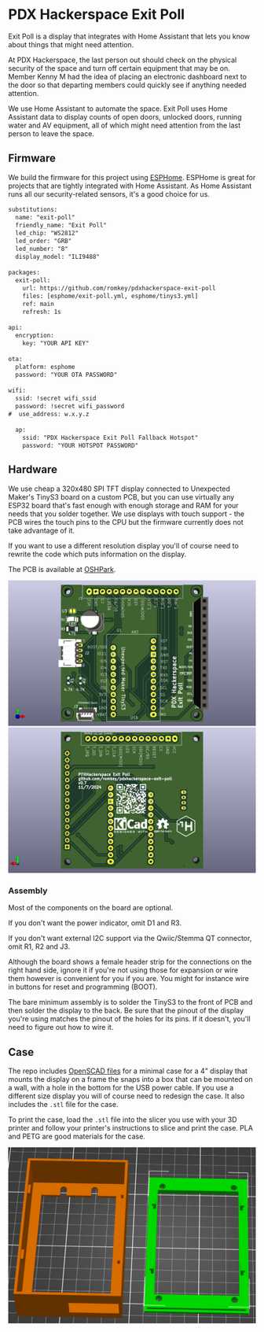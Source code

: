 # PDX Hackerspace Exit Poll

Exit Poll is a display that integrates with Home Assistant that lets you know about things that might need attention.

At PDX Hackerspace, the last person out should check on the physical
security of the space and turn off certain equipment that may be on.
Member Kenny M had the idea of placing an electronic dashboard next to
the door so that departing members could quickly see if anything
needed attention.

We use Home Assistant to automate the space. Exit Poll uses Home
Assistant data to display counts of open doors, unlocked doors,
running water and AV equipment, all of which might need attention from
the last person to leave the space.

## Firmware

We build the firmware for this project using
[ESPHome](https://esphome.io). ESPHome is great for projects that are
tightly integrated with Home Assistant. As Home Assistant runs all our
security-related sensors, it's a good choice for us.

```
substitutions:
  name: "exit-poll"
  friendly_name: "Exit Poll"
  led_chip: "WS2812"
  led_order: "GRB"
  led_number: "8"
  display_model: "ILI9488"

packages:
  exit-poll:
    url: https://github.com/romkey/pdxhackerspace-exit-poll
    files: [esphome/exit-poll.yml, esphome/tinys3.yml]
    ref: main
    refresh: 1s

api:
  encryption:
    key: "YOUR API KEY"

ota:
  platform: esphome
  password: "YOUR OTA PASSWORD"

wifi:
  ssid: !secret wifi_ssid
  password: !secret wifi_password
#  use_address: w.x.y.z

  ap:
    ssid: "PDX Hackerspace Exit Poll Fallback Hotspot"
    password: "YOUR HOTSPOT PASSWORD"
```

## Hardware

We use cheap a 320x480 SPI TFT display connected to Unexpected Maker's
TinyS3 board on a custom PCB, but you can use virtually any ESP32
board that's fast enough with enough storage and RAM for your needs
that you solder together. We use displays with touch support - the PCB
wires the touch pins to the CPU but the firmware currently does not
take advantage of it.

If you want to use a different resolution display you'll of course
need to rewrite the code which puts information on the display.

The PCB is available at [OSHPark](https://oshpark.com/shared_projects/85wfS3FQ).

![PCB front](pcb/0.7/front.jpg)![PCB back](pcb/0.7/back.jpg)

### Assembly

Most of the components on the board are optional.

If you don't want the power indicator, omit D1 and R3.

If you don't want external I2C support via the Qwiic/Stemma QT
connector, omit R1, R2 and J3.

Although the board shows a female header strip for the connections on
the right hand side, ignore it if you're not using those for expansion
or wire them however is convenient for you if you are. You might for
instance wire in buttons for reset and programming (BOOT).

The bare minimum assembly is to solder the TinyS3 to the front of PCB
and then solder the display to the back. Be sure that the pinout of
the display you're using matches the pinout of the holes for its
pins. If it doesn't, you'll need to figure out how to wire it.


## Case

The repo includes [OpenSCAD files](https://openscad.org) for a minimal
case for a 4" display that mounts the display on a frame the snaps
into a box that can be mounted on a wall, with a hole in the bottom
for the USB power cable. If you use a different size display you will
of course need to redesign the case. It also includes the `.stl` file
for the case.

To print the case, load the `.stl` file into the slicer you use with
your 3D printer and follow your printer's instructions to slice and
print the case. PLA and PETG are good materials for the case.

![Case](case/case.png)

